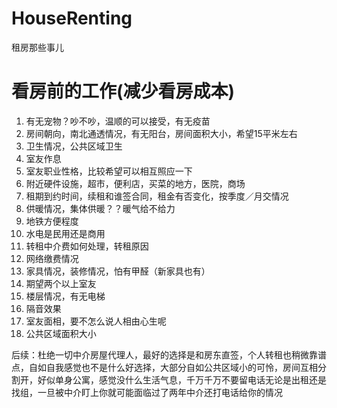 # HouseRenting
租房那些事儿

# 看房前的工作(减少看房成本)
1. 有无宠物？吵不吵，温顺的可以接受，有无疫苗
2. 房间朝向，南北通透情况，有无阳台，房间面积大小，希望15平米左右
3. 卫生情况，公共区域卫生
4. 室友作息
5. 室友职业性格，比较希望可以相互照应一下
6. 附近硬件设施，超市，便利店，买菜的地方，医院，商场
7. 租期到约时间，续租和谁签合同，租金有否变化，按季度／月交情况
8. 供暖情况，集体供暖？？暖气给不给力
9. 地铁方便程度
10. 水电是民用还是商用
11. 转租中介费如何处理，转租原因
12. 网络缴费情况
13. 家具情况，装修情况，怕有甲醛（新家具也有）
14. 期望两个以上室友
15. 楼层情况，有无电梯
16. 隔音效果
17. 室友面相，要不怎么说人相由心生呢
18. 公共区域面积大小


后续：杜绝一切中介房屋代理人，最好的选择是和房东直签，个人转租也稍微靠谱点，自如自我感觉也不是什么好选择，大部分自如公共区域小的可怜，房间互相分割开，好似单身公寓，感觉没什么生活气息，千万千万不要留电话无论是出租还是找组，一旦被中介盯上你就可能面临过了两年中介还打电话给你的情况

